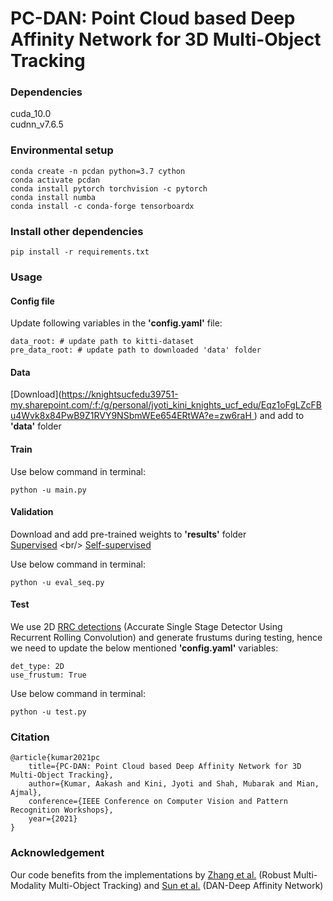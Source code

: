 # PC-DAN: Point Cloud based Deep Affinity Network for 3D Multi-Object Tracking

### Dependencies
cuda_10.0 <br/>
cudnn_v7.6.5

### Environmental setup
```
conda create -n pcdan python=3.7 cython
conda activate pcdan
conda install pytorch torchvision -c pytorch
conda install numba
conda install -c conda-forge tensorboardx
```

### Install other dependencies
```
pip install -r requirements.txt
```

### Usage
#### Config file
Update following variables in the **'config.yaml'** file:
```
data_root: # update path to kitti-dataset
pre_data_root: # update path to downloaded 'data' folder
```

#### Data
[Download]([https://knightsucfedu39751-my.sharepoint.com/:f:/g/personal/jyoti_kini_knights_ucf_edu/Eqz1oFgLZcFBu4Wvk8x84PwB9Z1RVY9NSbmWEe654ERtWA?e=zw6raH
](https://ucf-my.sharepoint.com/personal/jy435956_ucf_edu/_layouts/15/onedrive.aspx?e=5%3Ae0e74817d279417b9a7cb2eb531ff7fe&sharingv2=true&fromShare=true&at=9&CT=1722973339638&OR=OWA%2DNT%2DMail&CID=1a612cd6%2Da351%2D4ec3%2D6071%2Dd7e022b4f91f&clickParams=eyJYLUFwcE5hbWUiOiJNaWNyb3NvZnQgT3V0bG9vayBXZWIgQXBwIiwiWC1BcHBWZXJzaW9uIjoiMjAyNDA3MTkwMDIuMjMiLCJPUyI6IkxpbnV4IHVuZGVmaW5lZCJ9&cidOR=Client&id=%2Fpersonal%2Fjy435956%5Fucf%5Fedu%2FDocuments%2FPC%2DDAN&FolderCTID=0x012000024558296AB9334480041ED5625BCEF1&view=0)) and add to **'data'** folder

#### Train
Use below command in terminal:
```
python -u main.py
```

#### Validation
Download and add pre-trained weights to **'results'** folder <br/>
[Supervised]([https://knightsucfedu39751-my.sharepoint.com/:u:/g/personal/jyoti_kini_knights_ucf_edu/EevLRCiXvpZPhquIZ2FNXKMBGJEs6dkAbus8947ACACx9A?e=elsDBI](https://ucf-my.sharepoint.com/personal/jy435956_ucf_edu/_layouts/15/onedrive.aspx?e=5%3Ae0e74817d279417b9a7cb2eb531ff7fe&sharingv2=true&fromShare=true&at=9&CT=1722973339638&OR=OWA%2DNT%2DMail&CID=1a612cd6%2Da351%2D4ec3%2D6071%2Dd7e022b4f91f&clickParams=eyJYLUFwcE5hbWUiOiJNaWNyb3NvZnQgT3V0bG9vayBXZWIgQXBwIiwiWC1BcHBWZXJzaW9uIjoiMjAyNDA3MTkwMDIuMjMiLCJPUyI6IkxpbnV4IHVuZGVmaW5lZCJ9&cidOR=Client&id=%2Fpersonal%2Fjy435956%5Fucf%5Fedu%2FDocuments%2FPC%2DDAN%2Fweights&FolderCTID=0x012000024558296AB9334480041ED5625BCEF1&view=0)) <br/>
[Self-supervised]([https://knightsucfedu39751-my.sharepoint.com/:f:/g/personal/jyoti_kini_knights_ucf_edu/EnKg8n4iRkZDqmKoThEeFZIBas4myhgI7L9Gjia92g_b0g?e=VRnaRD](https://ucf-my.sharepoint.com/personal/jy435956_ucf_edu/_layouts/15/onedrive.aspx?e=5%3Ae0e74817d279417b9a7cb2eb531ff7fe&sharingv2=true&fromShare=true&at=9&CT=1722973339638&OR=OWA%2DNT%2DMail&CID=1a612cd6%2Da351%2D4ec3%2D6071%2Dd7e022b4f91f&clickParams=eyJYLUFwcE5hbWUiOiJNaWNyb3NvZnQgT3V0bG9vayBXZWIgQXBwIiwiWC1BcHBWZXJzaW9uIjoiMjAyNDA3MTkwMDIuMjMiLCJPUyI6IkxpbnV4IHVuZGVmaW5lZCJ9&cidOR=Client&id=%2Fpersonal%2Fjy435956%5Fucf%5Fedu%2FDocuments%2FPC%2DDAN%2Fweights&FolderCTID=0x012000024558296AB9334480041ED5625BCEF1&view=0))

Use below command in terminal:
```
python -u eval_seq.py
```

#### Test
We use 2D [RRC detections](https://github.com/xiaohaoChen/rrc_detection) (Accurate Single Stage Detector Using Recurrent Rolling Convolution) and generate frustums during testing, hence we need to update the below mentioned **'config.yaml'** variables:
```
det_type: 2D
use_frustum: True
```
Use below command in terminal:
```
python -u test.py
```

### Citation
```
@article{kumar2021pc
	title={PC-DAN: Point Cloud based Deep Affinity Network for 3D Multi-Object Tracking},
	author={Kumar, Aakash and Kini, Jyoti and Shah, Mubarak and Mian, Ajmal},
	conference={IEEE Conference on Computer Vision and Pattern Recognition Workshops},
	year={2021}
}
```

### Acknowledgement
Our code benefits from the implementations by [Zhang et al.](https://github.com/ZwwWayne/mmMOT) (Robust Multi-Modality Multi-Object Tracking) and [Sun et al.](https://github.com/shijieS/SST) (DAN-Deep Affinity Network)
